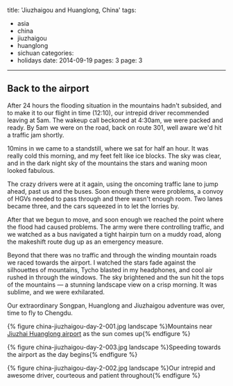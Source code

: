 title: 'Jiuzhaigou and Huanglong, China'
tags:
  - asia
  - china
  - jiuzhaigou
  - huanglong
  - sichuan
categories:
  - holidays
date: 2014-09-19
pages: 3
page: 3
---

## Back to the airport

After 24 hours the flooding situation in the mountains hadn't subsided, and to make it to our flight in time (12:10), our intrepid driver recommended leaving at 5am. The wakeup call beckoned at 4:30am, we were packed and ready. By 5am we were on the road, back on route 301, well aware we'd hit a traffic jam shortly.

10mins in we came to a standstill, where we sat for half an hour. It was really cold this morning, and my feet felt like ice blocks. The sky was clear, and in the dark night sky of the mountains the stars and waning moon looked fabulous.

The crazy drivers were at it again, using the oncoming traffic lane to jump ahead, past us and the buses. Soon enough there were problems, a convoy of HGVs needed to pass through and there wasn't enough room. Two lanes became three, and the cars squeezed in to let the lorries by.

After that we begun to move, and soon enough we reached the point where the flood had caused problems. The army were there controlling traffic, and we watched as a bus navigated a tight hairpin turn on a muddy road, along the makeshift route dug up as an emergency measure.

Beyond that there was no traffic and through the winding mountain roads we raced towards the airport. I watched the stars fade against the silhouettes of mountains, Tycho blasted in my headphones, and cool air rushed in through the windows. The sky brightened and the sun hit the tops of the mountains — a stunning landscape view on a crisp morning. It was sublime, and we were exhilarated.

Our extraordinary Songpan, Huanglong and Jiuzhaigou adventure was over, time to fly to Chengdu.

{% figure china-jiuzhaigou-day-2-001.jpg landscape %}Mountains near [Jiuzhai Huanglong airport](http://en.wikipedia.org/wiki/Jiuzhai_Huanglong_Airport) as the sun comes up{% endfigure %}

{% figure china-jiuzhaigou-day-2-003.jpg landscape %}Speeding towards the airport as the day begins{% endfigure %}

{% figure china-jiuzhaigou-day-2-002.jpg landscape %}Our intrepid and awesome driver, courteous and patient throughout{% endfigure %}

